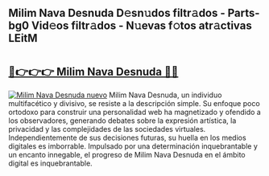 ## Milim Nava Desnuda D𝚎sn𝚞dos filtr𝚊dos - Parts-bg0 Vid𝚎os filtr𝚊dos - N𝚞evas f𝚘tos atr𝚊ctivas LEitM

# <h2><a href="http://mba2vv1.tromn.icu/?c=Milim+Nava+Desnuda">🔗👉👉👉 Milim Nava Desnuda 🔗🔗</a></h2>

[![Milim Nava Desnuda nuevo](https://i.imgur.com/pEAQMta.gif)](http://mba2vv1.tromn.icu/?c=Milim+Nava+Desnuda)
Milim Nava Desnuda, un individuo multifacético y divisivo, se resiste a la descripción simple. Su enfoque poco ortodoxo para construir una personalidad web ha magnetizado y ofendido a los observadores, generando debates sobre la expresión artística, la privacidad y las complejidades de las sociedades virtuales. Independientemente de sus decisiones futuras, su huella en los medios digitales es imborrable. Impulsado por una determinación inquebrantable y un encanto innegable, el progreso de Milim Nava Desnuda en el ámbito digital es inquebrantable.
